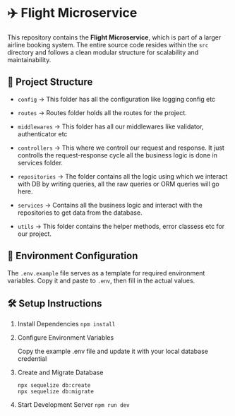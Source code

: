 # ✈️ Flight Microservice

This repository contains the **Flight Microservice**, which is part of a larger airline booking system. The entire source code resides within the `src` directory and follows a clean modular structure for scalability and maintainability.

## 📁 Project Structure

- `config` -> This folder has all the configuration like logging config etc

- `routes` -> Routes folder holds all the routes for the project.

- `middlewares` -> This folder has all our middlewares like validator, authenticator etc

- `controllers` -> This where we controll our request and response. It just controlls the request-response cycle all the business logic is done in services folder.

- `repositories` -> The folder contains all the logic using which we interact with DB by writing queries, all the raw queries or ORM queries will go here.

- `services` -> Contains all the business logic and interact with the repositories to get data from the database.

- `utils` -> This folder contains the helper methods, error classess etc for our project.

## 🔐 Environment Configuration

The `.env.example` file serves as a template for required environment variables. Copy it and paste to `.env`, then fill in the actual values.

## 🛠️ Setup Instructions

1. Install Dependencies `npm install`

2. Configure Environment Variables

    Copy the example .env file and update it with your local database credential

3. Create and Migrate Database
    ```
    npx sequelize db:create
    npx sequelize db:migrate
    ```

4. Start Development Server
   `npm run dev`
